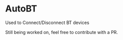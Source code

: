 # AutoBT

Used to Connect/Disconnect BT devices

Still being worked on, feel free to contribute with a PR.
